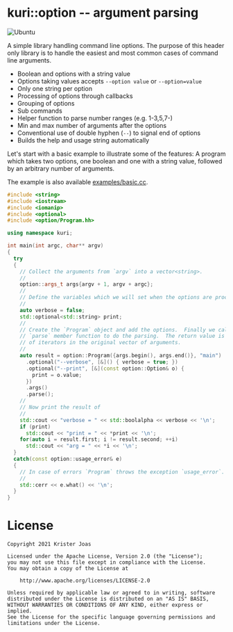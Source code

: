# kuri::option -- argument parsing

![Ubuntu](https://github.com/kuriboshi/option/actions/workflows/cmake.yml/badge.svg)

A simple library handling command line options.  The purpose of this
header only library is to handle the easiest and most common cases of
command line arguments.

* Boolean and options with a string value
* Options taking values accepts `--option value` or `--option=value`
* Only one string per option
* Processing of options through callbacks
* Grouping of options
* Sub commands
* Helper function to parse number ranges (e.g. 1-3,5,7-)
* Min and max number of arguments after the options
* Conventional use of double hyphen (`--`) to signal end of options
* Builds the help and usage string automatically

Let's start with a basic example to illustrate some of the features: A
program which takes two options, one boolean and one with a string
value, followed by an arbitrary number of arguments.

The example is also available [examples/basic.cc](examples/basic.cc).

```cpp
#include <string>
#include <iostream>
#include <iomanip>
#include <optional>
#include <option/Program.hh>

using namespace kuri;

int main(int argc, char** argv)
{
  try
  {
    // Collect the arguments from `argv` into a vector<string>.
    //
    option::args_t args{argv + 1, argv + argc};
    //
    // Define the variables which we will set when the options are processed.
    //
    auto verbose = false;
    std::optional<std::string> print;
    //
    // Create the `Program` object and add the options.  Finally we call the
    // `parse` member function to do the parsing.  The return value is a pair
    // of iterators in the original vector of arguments.
    //
    auto result = option::Program({args.begin(), args.end()}, "main")
      .optional("--verbose", [&]() { verbose = true; })
      .optional("--print", [&](const option::Option& o) {
        print = o.value;
      })
      .args()
      .parse();
    //
    // Now print the result of
    //
    std::cout << "verbose = " << std::boolalpha << verbose << '\n';
    if (print)
      std::cout << "print = " << *print << '\n';
    for(auto i = result.first; i != result.second; ++i)
      std::cout << "arg = " << *i << '\n';
  }
  catch(const option::usage_error& e)
  {
    // In case of errors `Program` throws the exception `usage_error`.
    //
    std::cerr << e.what() << '\n';
  }
}
```

# License

```
Copyright 2021 Krister Joas

Licensed under the Apache License, Version 2.0 (the "License");
you may not use this file except in compliance with the License.
You may obtain a copy of the License at

    http://www.apache.org/licenses/LICENSE-2.0

Unless required by applicable law or agreed to in writing, software
distributed under the License is distributed on an "AS IS" BASIS,
WITHOUT WARRANTIES OR CONDITIONS OF ANY KIND, either express or implied.
See the License for the specific language governing permissions and
limitations under the License.
```
